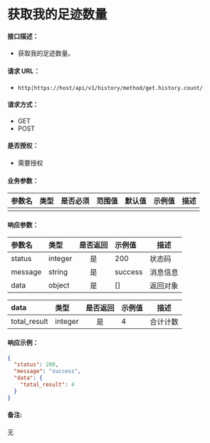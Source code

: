 # 获取我的足迹数量

#### 接口描述：
- 获取我的足迹数量。

#### 请求 URL：
- `http|https://host/api/v1/history/method/get.history.count/`

#### 请求方式：
- GET
- POST

#### 是否授权：
- 需要授权

#### 业务参数：
|参数名|类型|是否必须|范围值|默认值|示例值|描述|
|:----|:---|:---:|:-----|:-----|:-----|-----|
| | | | | | | | |

#### 响应参数：
|参数名|类型|是否返回|示例值|描述|
|:-----|:-----|:---:|:-----|-----|
|status |integer |是 |200 |状态码 |
|message |string |是 |success |消息信息 |
|data |object |是 |[] |返回对象 |

|data|类型|是否返回|示例值|描述|
|:-----|:-----|:---:|:-----|-----|
|total_result |integer |是 |4 |合计计数 |

#### 响应示例：
```json
{
  "status": 200,
  "message": "success",
  "data": {
    "total_result": 4
  }
}
```

#### 备注:
无
